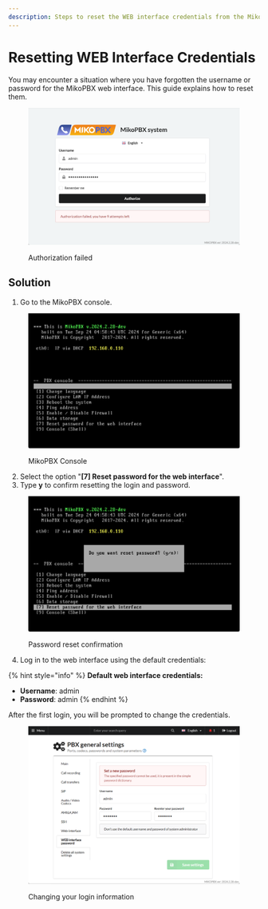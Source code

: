 ```yaml
---
description: Steps to reset the WEB interface credentials from the MikoPBX console
---
```


# Resetting WEB Interface Credentials

You may encounter a situation where you have forgotten the username or password for the MikoPBX web interface. This guide explains how to reset them.

<figure><img src="../../.gitbook/assets/LoginError(MikoPBXEntryWEB).png" alt=""><figcaption><p>Authorization failed</p></figcaption></figure>

## Solution

1. Go to the MikoPBX console.

<figure><img src="../../.gitbook/assets/mikopbxconsole.png" alt=""><figcaption><p>MikoPBX Console</p></figcaption></figure>

2. Select the option "**\[7] Reset password for the web interface**".
3. Type **y** to confirm resetting the login and password.

<figure><img src="../../.gitbook/assets/passwordReset.png" alt=""><figcaption><p>Password reset confirmation</p></figcaption></figure>

4. Log in to the web interface using the default credentials:

{% hint style="info" %}
**Default web interface credentials:**

* **Username**: admin
* **Password**: admin
{% endhint %}

After the first login, you will be prompted to change the credentials.

<figure><img src="../../.gitbook/assets/changeLoginAndPassword.png" alt=""><figcaption><p>Changing your login information</p></figcaption></figure>
